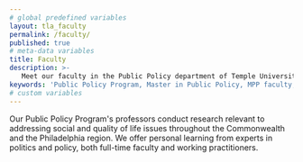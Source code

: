 ```yaml
---
# global predefined variables
layout: tla_faculty
permalink: /faculty/
published: true
# meta-data variables
title: Faculty
description: >-
   Meet our faculty in the Public Policy department of Temple University’s College of Liberal Arts.
keywords: 'Public Policy Program, Master in Public Policy, MPP faculty, Temple Political Science faculty'
# custom variables
---
```

Our Public Policy Program's professors conduct research relevant to addressing social and quality of life issues throughout the Commonwealth and the Philadelphia region. We offer personal learning from experts in politics and policy, both full-time faculty and working practitioners.
